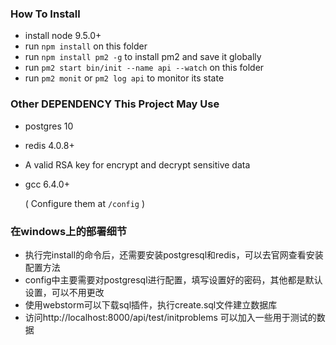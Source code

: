 ### How To Install

+ install node 9.5.0+
+ run `npm install` on this folder
+ run `npm install pm2 -g` to install pm2 and save it globally
+ run `pm2 start bin/init --name api --watch` on this folder
+ run `pm2 monit` or `pm2 log api` to monitor its state

### Other DEPENDENCY This Project May Use

+ postgres 10
+ redis 4.0.8+
+ A valid RSA key for encrypt and decrypt sensitive data
+ gcc 6.4.0+

  ( Configure them at `/config` )

### 在windows上的部署细节

+ 执行完install的命令后，还需要安装postgresql和redis，可以去官网查看安装配置方法 
+ config中主要需要对postgresql进行配置，填写设置好的密码，其他都是默认设置，可以不用更改
+ 使用webstorm可以下载sql插件，执行create.sql文件建立数据库
+ 访问http://localhost:8000/api/test/initproblems 可以加入一些用于测试的数据




